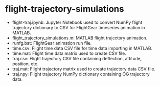 # flight-trajectory-simulations

- flight-traj.ipynb: Jupyter Notebook used to convert NumPy flight trajectory dictionary to CSV for FlightGear timeseries animation in MATLAB.
- flight_trajectory_simulations.m: MATLAB flight trajectory animation.
- runfg.bat: FlightGear animation run file.
- time.csv: Flight time data CSV file for time data importing in MATLAB.
- time.mat: Flight time data matrix used to create CSV file.
- traj.csv: Flight trajectory CSV file containing deflection, attitude, position, etc.
- traj.mat: Flight trajectory matrix used to create trajectory data CSV file.
- traj.npy: Flight trajectory NumPy dictionary containing OG trajectory data. 
